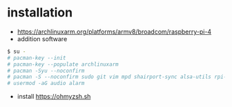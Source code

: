 # installation

* https://archlinuxarm.org/platforms/armv8/broadcom/raspberry-pi-4
* addition software
```sh
$ su -
# pacman-key --init
# pacman-key --populate archlinuxarm
# pacman -Syu --noconfirm
# pacman -S --noconfirm sudo git vim mpd shairport-sync alsa-utils rpi-eeprom man ncmpcpp mpc sox mc zsh tmux
# usermod -aG audio alarm
```
* install https://ohmyzsh.sh
